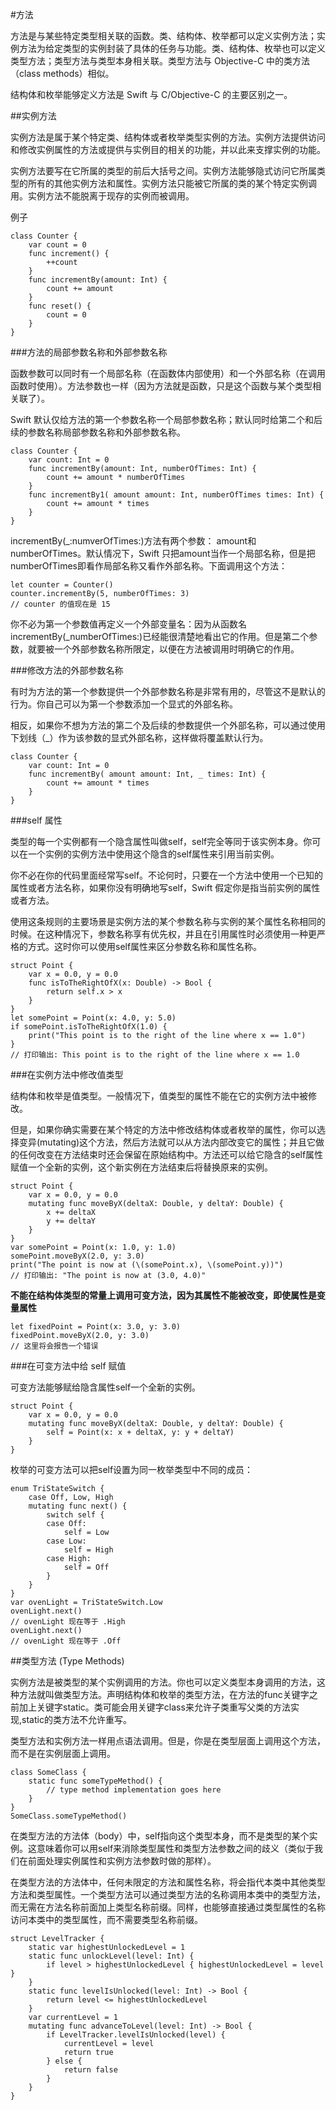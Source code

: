 #方法

方法是与某些特定类型相关联的函数。类、结构体、枚举都可以定义实例方法；实例方法为给定类型的实例封装了具体的任务与功能。类、结构体、枚举也可以定义类型方法；类型方法与类型本身相关联。类型方法与 Objective-C 中的类方法（class methods）相似。

结构体和枚举能够定义方法是 Swift 与 C/Objective-C 的主要区别之一。

##实例方法

实例方法是属于某个特定类、结构体或者枚举类型实例的方法。实例方法提供访问和修改实例属性的方法或提供与实例目的相关的功能，并以此来支撑实例的功能。

实例方法要写在它所属的类型的前后大括号之间。实例方法能够隐式访问它所属类型的所有的其他实例方法和属性。实例方法只能被它所属的类的某个特定实例调用。实例方法不能脱离于现存的实例而被调用。

例子

```
class Counter {
    var count = 0
    func increment() {
        ++count
    }
    func incrementBy(amount: Int) {
        count += amount
    }
    func reset() {
        count = 0
    }
}
```
###方法的局部参数名称和外部参数名称

函数参数可以同时有一个局部名称（在函数体内部使用）和一个外部名称（在调用函数时使用）。方法参数也一样（因为方法就是函数，只是这个函数与某个类型相关联了）。

Swift 默认仅给方法的第一个参数名称一个局部参数名称；默认同时给第二个和后续的参数名称局部参数名称和外部参数名称。

```
class Counter {
    var count: Int = 0
    func incrementBy(amount: Int, numberOfTimes: Int) {
        count += amount * numberOfTimes
    }
    func incrementBy1( amount amount: Int, numberOfTimes times: Int) {
        count += amount * times
    }
}
```

incrementBy(_:numverOfTimes:)方法有两个参数： amount和numberOfTimes。默认情况下，Swift 只把amount当作一个局部名称，但是把numberOfTimes即看作局部名称又看作外部名称。下面调用这个方法：

```
let counter = Counter()
counter.incrementBy(5, numberOfTimes: 3)
// counter 的值现在是 15
```
你不必为第一个参数值再定义一个外部变量名：因为从函数名incrementBy(_numberOfTimes:)已经能很清楚地看出它的作用。但是第二个参数，就要被一个外部参数名称所限定，以便在方法被调用时明确它的作用。

###修改方法的外部参数名称

有时为方法的第一个参数提供一个外部参数名称是非常有用的，尽管这不是默认的行为。你自己可以为第一个参数添加一个显式的外部名称。

相反，如果你不想为方法的第二个及后续的参数提供一个外部名称，可以通过使用下划线（_）作为该参数的显式外部名称，这样做将覆盖默认行为。

```
class Counter {
    var count: Int = 0
    func incrementBy( amount amount: Int, _ times: Int) {
        count += amount * times
    }
}
```
###self 属性

类型的每一个实例都有一个隐含属性叫做self，self完全等同于该实例本身。你可以在一个实例的实例方法中使用这个隐含的self属性来引用当前实例。

你不必在你的代码里面经常写self。不论何时，只要在一个方法中使用一个已知的属性或者方法名称，如果你没有明确地写self，Swift 假定你是指当前实例的属性或者方法。

使用这条规则的主要场景是实例方法的某个参数名称与实例的某个属性名称相同的时候。在这种情况下，参数名称享有优先权，并且在引用属性时必须使用一种更严格的方式。这时你可以使用self属性来区分参数名称和属性名称。

```
struct Point {
    var x = 0.0, y = 0.0
    func isToTheRightOfX(x: Double) -> Bool {
        return self.x > x
    }
}
let somePoint = Point(x: 4.0, y: 5.0)
if somePoint.isToTheRightOfX(1.0) {
    print("This point is to the right of the line where x == 1.0")
}
// 打印输出: This point is to the right of the line where x == 1.0
```

###在实例方法中修改值类型

结构体和枚举是值类型。一般情况下，值类型的属性不能在它的实例方法中被修改。

但是，如果你确实需要在某个特定的方法中修改结构体或者枚举的属性，你可以选择变异(mutating)这个方法，然后方法就可以从方法内部改变它的属性；并且它做的任何改变在方法结束时还会保留在原始结构中。方法还可以给它隐含的self属性赋值一个全新的实例，这个新实例在方法结束后将替换原来的实例。

```
struct Point {
    var x = 0.0, y = 0.0
    mutating func moveByX(deltaX: Double, y deltaY: Double) {
        x += deltaX
        y += deltaY
    }
}
var somePoint = Point(x: 1.0, y: 1.0)
somePoint.moveByX(2.0, y: 3.0)
print("The point is now at (\(somePoint.x), \(somePoint.y))")
// 打印输出: "The point is now at (3.0, 4.0)"
```

__不能在结构体类型的常量上调用可变方法，因为其属性不能被改变，即使属性是变量属性__

```
let fixedPoint = Point(x: 3.0, y: 3.0)
fixedPoint.moveByX(2.0, y: 3.0)
// 这里将会报告一个错误
```
###在可变方法中给 self 赋值

可变方法能够赋给隐含属性self一个全新的实例。

```
struct Point {
    var x = 0.0, y = 0.0
    mutating func moveByX(deltaX: Double, y deltaY: Double) {
        self = Point(x: x + deltaX, y: y + deltaY)
    }
}
```

枚举的可变方法可以把self设置为同一枚举类型中不同的成员：

```
enum TriStateSwitch {
    case Off, Low, High
    mutating func next() {
        switch self {
        case Off:
            self = Low
        case Low:
            self = High
        case High:
            self = Off
        }
    }
}
var ovenLight = TriStateSwitch.Low
ovenLight.next()
// ovenLight 现在等于 .High
ovenLight.next()
// ovenLight 现在等于 .Off
```

##类型方法 (Type Methods)

实例方法是被类型的某个实例调用的方法。你也可以定义类型本身调用的方法，这种方法就叫做类型方法。声明结构体和枚举的类型方法，在方法的func关键字之前加上关键字static。类可能会用关键字class来允许子类重写父类的方法实现,static的类方法不允许重写。


类型方法和实例方法一样用点语法调用。但是，你是在类型层面上调用这个方法，而不是在实例层面上调用。

```
class SomeClass {
    static func someTypeMethod() {
        // type method implementation goes here
    }
}
SomeClass.someTypeMethod()
```

在类型方法的方法体（body）中，self指向这个类型本身，而不是类型的某个实例。这意味着你可以用self来消除类型属性和类型方法参数之间的歧义（类似于我们在前面处理实例属性和实例方法参数时做的那样）。

在类型方法的方法体中，任何未限定的方法和属性名称，将会指代本类中其他类型方法和类型属性。一个类型方法可以通过类型方法的名称调用本类中的类型方法，而无需在方法名称前面加上类型名称前缀。同样，也能够直接通过类型属性的名称访问本类中的类型属性，而不需要类型名称前缀。


```
struct LevelTracker {
    static var highestUnlockedLevel = 1
    static func unlockLevel(level: Int) {
        if level > highestUnlockedLevel { highestUnlockedLevel = level }
    }
    static func levelIsUnlocked(level: Int) -> Bool {
        return level <= highestUnlockedLevel
    }
    var currentLevel = 1
    mutating func advanceToLevel(level: Int) -> Bool {
        if LevelTracker.levelIsUnlocked(level) {
            currentLevel = level
            return true
        } else {
            return false
        }
    }
}
```